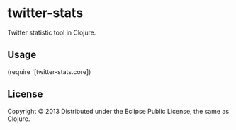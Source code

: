 # twitter-stats

Twitter statistic tool in Clojure.

## Usage

(require '[twitter-stats.core])

## License

Copyright © 2013 
Distributed under the Eclipse Public License, the same as Clojure.

